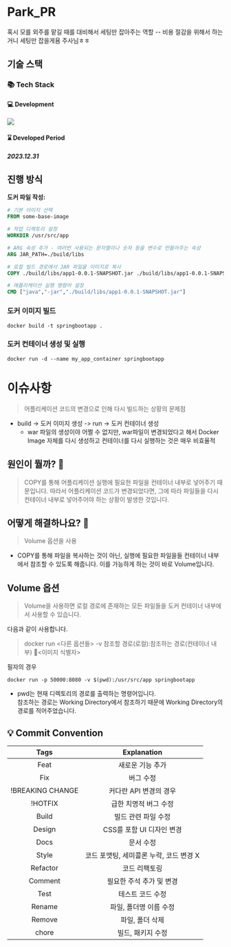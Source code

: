 # Park_PR
혹시 모를 외주를 맡길 때를 대비해서 세팅만 잡아주는 역할 -- 비용 절감을 위해서 하는 거니 세팅만 잡을게욤 주사님ㅎㅎ

## 기술 스택

### 📚 Tech Stack
#### 💻 Development
<img src="https://skillicons.dev/icons?i=java,spring,mysql,docker,netlify& perline="/>

#### ⌛ Developed Period
##### 2023.12.31

## 진행 방식

**도커 파일 작성:**
```dockerfile
# 기본 이미지 선택
FROM some-base-image

# 작업 디렉토리 설정
WORKDIR /usr/src/app

# ARG 속성 추가 - 여러번 사용되는 문자열이나 숫자 등을 변수로 만들어주는 속성
ARG JAR_PATH=./build/libs

# 로컬 빌드 경로에서 JAR 파일을 이미지로 복사
COPY ./build/libs/app1-0.0.1-SNAPSHOT.jar ./build/libs/app1-0.0.1-SNAPSHOT.jar

# 애플리케이션 실행 명령어 설정
CMD ["java","-jar","./build/libs/app1-0.0.1-SNAPSHOT.jar"]
```

### 도커 이미지 빌드
```
docker build -t springbootapp .
```

### 도커 컨테이너 생성 및 실행
```
docker run -d --name my_app_container springbootapp
```


# 이슈사항

> 어플리케이션 코드의 변경으로 인해 다시 빌드하는 상황의 문제점
- build -> 도커 이미지 생성 -> run -> 도커 컨테이너 생성
  - war 파일의 생성이야 어쩔 수 없지만, war파일이 변경되었다고 해서 Docker Image 자체를 다시 생성하고 컨테이너를 다시 실행하는 것은 매우 비효율적


## 원인이 뭘까? 🧐
> COPY를 통해 어플리케이션 실행에 필요한 파일을 컨테이너 내부로 넣어주기 때문입니다.
따라서 어플리케이션 코드가 변경되었다면, 그에 따라 파일들을 다시 컨테이너 내부로 넣어주어야 하는 상황이 발생한 것입니다.

## 어떻게 해결하나요? 🧐
> Volume 옵션을 사용
- COPY를 통해 파일을 복사하는 것이 아닌, 실행에 필요한 파일을들 컨테이너 내부에서 참조할 수 있도록 해줍니다. 이를 가능하게 하는 것이 바로 Volume입니다.

## Volume 옵션
> Volume을 사용하면 로컬 경로에 존재하는 모든 파일들을 도커 컨테이너 내부에서 사용할 수 있습니다.

다음과 같이 사용합니다.

> docker run <다른 옵션들> -v 참조할 경로(로컬):참조하는 경로(컨테이너 내부) <이미지 식별자>

필자의 경우
~~~
docker run -p 50000:8080 -v $(pwd):/usr/src/app springbootapp
~~~

- pwd는 현재 디렉토리의 경로를 출력하는 명령어입니다.<br/>
  참조하는 경로는 Working Directory에서 참조하기 때문에 Working Directory의 경로를 적어주었습니다.

## 💡 Commit Convention

|       Tags       |               Explanation               |
| :--------------: | :-------------------------------------: |
|       Feat       |            새로운 기능 추가             |
|       Fix        |                버그 수정                |
| !BREAKING CHANGE |         커다란 API 변경의 경우          |
|     !HOTFIX      |          급한 치명적 버그 수정          |
|      Build       |           빌드 관련 파일 수정           |
|      Design      |        CSS를 포함 UI 디자인 변경        |
|       Docs       |                문서 수정                |
|      Style       | 코드 포맷팅, 세미콜론 누락, 코드 변경 X |
|     Refactor     |              코드 리팩토링              |
|     Comment      |        필요한 주석 추가 및 변경         |
|       Test       |            테스트 코드 수정             |
|      Rename      |         파일, 폴더명 이름 수정          |
|      Remove      |             파일, 폴더 삭제             |
|      chore       |            빌드, 패키지 수정            |
